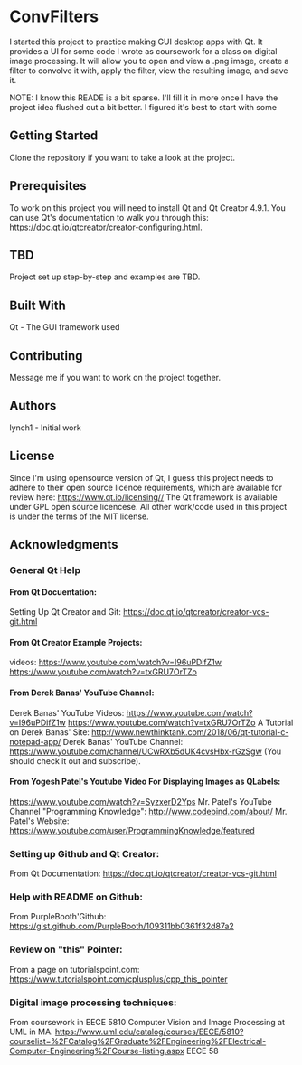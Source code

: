 # ConvFilters
I started this project to practice making GUI desktop apps with Qt. 
It provides a UI for some code I wrote as coursework for a class on digital image processing.
It will allow you to open and view a .png image, create a filter to convolve it with, apply the filter, view the resulting image, and save it. 

NOTE: I know this READE is a bit sparse. I'll fill it in more once I have the project idea flushed out a bit better. I figured it's best to start with some 

## Getting Started
Clone the repository if you want to take a look at the project. 

## Prerequisites
To work on this project you will need to install Qt and Qt Creator 4.9.1.
You can use Qt's documentation to walk you through this: https://doc.qt.io/qtcreator/creator-configuring.html.

## TBD
Project set up step-by-step and examples are TBD. 

## Built With
Qt - The GUI framework used

## Contributing
Message me if you want to work on the project together. 

## Authors
lynch1 - Initial work

## License
Since I'm using opensource version of Qt, I guess this project needs to adhere to their  open source licence requirements, which are available for review here: https://www.qt.io/licensing// 
The Qt framework is available under GPL open source licencese. All other work/code used in this project is under the terms of the MIT license. 

## Acknowledgments
### General Qt Help

#### From Qt Docuentation:
Setting Up Qt Creator and Git: 
https://doc.qt.io/qtcreator/creator-vcs-git.html

#### From Qt Creator Example Projects:
videos:
https://www.youtube.com/watch?v=I96uPDifZ1w
https://www.youtube.com/watch?v=txGRU7OrTZo

#### From Derek Banas' YouTube Channel:
Derek Banas' YouTube Videos:
https://www.youtube.com/watch?v=I96uPDifZ1w
https://www.youtube.com/watch?v=txGRU7OrTZo
A Tutorial on Derek Banas' Site:
http://www.newthinktank.com/2018/06/qt-tutorial-c-notepad-app/
Derek Banas' YouTube Channel:
https://www.youtube.com/channel/UCwRXb5dUK4cvsHbx-rGzSgw
(You should check it out and subscribe).

#### From Yogesh Patel's Youtube Video For Displaying Images as QLabels:
https://www.youtube.com/watch?v=SyzxerD2Yps
Mr. Patel's YouTube Channel "Programming Knowledge":
http://www.codebind.com/about/
Mr. Patel's Website:
https://www.youtube.com/user/ProgrammingKnowledge/featured


### Setting up Github and Qt Creator:
From Qt Documentation:
https://doc.qt.io/qtcreator/creator-vcs-git.html

### Help with README on Github:
From PurpleBooth'Github:
https://gist.github.com/PurpleBooth/109311bb0361f32d87a2

### Review on "this" Pointer:
From a page on tutorialspoint.com:
https://www.tutorialspoint.com/cplusplus/cpp_this_pointer

### Digital image processing techniques:
From coursework in EECE 5810 Computer Vision and Image Processing at UML in MA. 
https://www.uml.edu/catalog/courses/EECE/5810?courselist=%2FCatalog%2FGraduate%2FEngineering%2FElectrical-Computer-Engineering%2FCourse-listing.aspx
EECE 58
